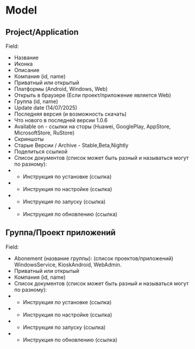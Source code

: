 # Model

## Project/Application

Field:

- Название
- Иконка
- Oписание
- Компания (id, name)
- Приватный или открытый
- Платформы (Android, Windows, Web)
- Открыть в браузере (Если проект/приложение является Web)
- Группа (id, name)
- Update date (14/07/2025)
- Последняя версия (и возможность скачать)
- Что нового в последней версии 1.0.6
- Available on - ссылки на сторы (Huawei, GooglePlay, AppStore, MicrosoftStore, RuStore)
- Скриншоты
- Старые Версии / Archive - Stable,Beta,Nightly
- Поделиться ссылкой
- Список документов (список может быть разный и называться могут по разному):
- * Инструкция по установке (ссылка)
- * Инструкция по настройке (ссылка)
- * Инструкция по запуску (ссылка)
- * Инструкция по обновлению (ссылка)

## Группа/Проект приложений

Field:

- Abonement (название группы): (список проектов/приложений) WindowsService, KioskAndroid, WebAdmin.
- Приватный или открытый
- Компания (id, name)
- Список документов (список может быть разный и называться могут по разному):
- * Инструкция по установке (ссылка)
- * Инструкция по настройке (ссылка)
- * Инструкция по запуску (ссылка)
- * Инструкция по обновлению (ссылка)
